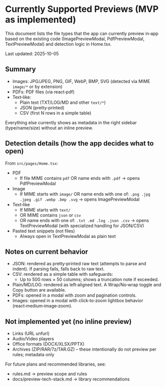 # Currently Supported Previews (MVP as implemented)

This document lists the file types that the app can currently preview in‑app based on the existing code (ImagePreviewModal, PdfPreviewModal, TextPreviewModal) and detection logic in Home.tsx.

Last updated: 2025-10-05

## Summary
- Images: JPG/JPEG, PNG, GIF, WebP, BMP, SVG (detected via MIME `image/*` or by extension)
- PDFs: PDF files (via react‑pdf)
- Text‑like:
  - Plain text (TXT/LOG/MD and other `text/*`)
  - JSON (pretty‑printed)
  - CSV (first N rows in a simple table)

Everything else currently shows as metadata in the right sidebar (type/name/size) without an inline preview.

## Detection details (how the app decides what to open)
From `src/pages/Home.tsx`:

- PDF
  - If file MIME contains `pdf` OR name ends with `.pdf` → opens PdfPreviewModal
- Image
  - If MIME starts with `image/` OR name ends with one of: `.png .jpg .jpeg .gif .webp .bmp .svg` → opens ImagePreviewModal
- Text‑like
  - If MIME starts with `text/`
  - OR MIME contains `json` or `csv`
  - OR name ends with one of: `.txt .md .log .json .csv`
  → opens TextPreviewModal (with specialized handling for JSON/CSV)
- Pasted text snippets (not files)
  - Always open in TextPreviewModal as plain text

## Notes on current behavior
- JSON: rendered as pretty‑printed raw text (attempts to parse and indent). If parsing fails, falls back to raw text.
- CSV: rendered as a simple table with safeguards:
  - Up to 500 rows × 50 columns; shows a truncation note if exceeded.
- Plain/MD/LOG: rendered as left‑aligned text. A Wrap/No‑wrap toggle and Copy button are available.
- PDFs: opened in a modal with zoom and pagination controls.
- Images: opened in a modal with click‑to‑zoom lightbox behavior (react‑medium‑image‑zoom).

## Not implemented yet (no inline preview)
- Links (URL unfurl)
- Audio/Video players
- Office formats (DOCX/XLSX/PPTX)
- Archives (ZIP/RAR/7z/TAR.GZ) – these intentionally do not preview per rules; metadata only

For future plans and recommended libraries, see:
- rules.md → preview scope and rules
- docs/preview-tech-stack.md → library recommendations
